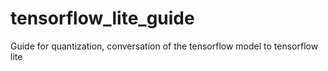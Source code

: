 # tensorflow_lite_guide
Guide for quantization, conversation of the tensorflow model to tensorflow lite
